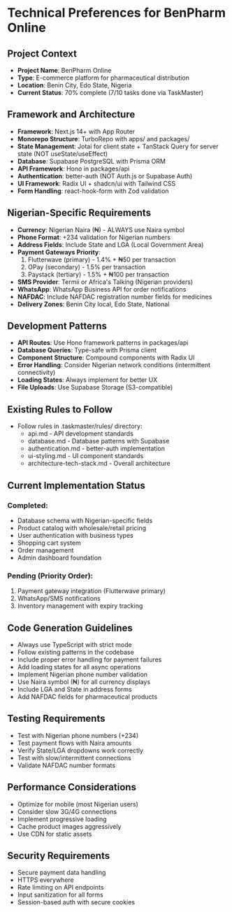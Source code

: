 # Technical Preferences for BenPharm Online

## Project Context
- **Project Name**: BenPharm Online
- **Type**: E-commerce platform for pharmaceutical distribution
- **Location**: Benin City, Edo State, Nigeria
- **Current Status**: 70% complete (7/10 tasks done via TaskMaster)

## Framework and Architecture
- **Framework**: Next.js 14+ with App Router
- **Monorepo Structure**: TurboRepo with apps/ and packages/
- **State Management**: Jotai for client state + TanStack Query for server state (NOT useState/useEffect)
- **Database**: Supabase PostgreSQL with Prisma ORM
- **API Framework**: Hono in packages/api
- **Authentication**: better-auth (NOT Auth.js or Supabase Auth)
- **UI Framework**: Radix UI + shadcn/ui with Tailwind CSS
- **Form Handling**: react-hook-form with Zod validation

## Nigerian-Specific Requirements
- **Currency**: Nigerian Naira (₦) - ALWAYS use Naira symbol
- **Phone Format**: +234 validation for Nigerian numbers
- **Address Fields**: Include State and LGA (Local Government Area)
- **Payment Gateways Priority**:
  1. Flutterwave (primary) - 1.4% + ₦50 per transaction
  2. OPay (secondary) - 1.5% per transaction
  3. Paystack (tertiary) - 1.5% + ₦100 per transaction
- **SMS Provider**: Termii or Africa's Talking (Nigerian providers)
- **WhatsApp**: WhatsApp Business API for order notifications
- **NAFDAC**: Include NAFDAC registration number fields for medicines
- **Delivery Zones**: Benin City local, Edo State, National

## Development Patterns
- **API Routes**: Use Hono framework patterns in packages/api
- **Database Queries**: Type-safe with Prisma client
- **Component Structure**: Compound components with Radix UI
- **Error Handling**: Consider Nigerian network conditions (intermittent connectivity)
- **Loading States**: Always implement for better UX
- **File Uploads**: Use Supabase Storage (S3-compatible)

## Existing Rules to Follow
- Follow rules in .taskmaster/rules/ directory:
  - api.md - API development standards
  - database.md - Database patterns with Supabase
  - authentication.md - better-auth implementation
  - ui-styling.md - UI component standards
  - architecture-tech-stack.md - Overall architecture

## Current Implementation Status
### Completed:
- Database schema with Nigerian-specific fields
- Product catalog with wholesale/retail pricing
- User authentication with business types
- Shopping cart system
- Order management
- Admin dashboard foundation

### Pending (Priority Order):
1. Payment gateway integration (Flutterwave primary)
2. WhatsApp/SMS notifications
3. Inventory management with expiry tracking

## Code Generation Guidelines
- Always use TypeScript with strict mode
- Follow existing patterns in the codebase
- Include proper error handling for payment failures
- Add loading states for all async operations
- Implement Nigerian phone number validation
- Use Naira symbol (₦) for all currency displays
- Include LGA and State in address forms
- Add NAFDAC fields for pharmaceutical products

## Testing Requirements
- Test with Nigerian phone numbers (+234)
- Test payment flows with Naira amounts
- Verify State/LGA dropdowns work correctly
- Test with slow/intermittent connections
- Validate NAFDAC number formats

## Performance Considerations
- Optimize for mobile (most Nigerian users)
- Consider slow 3G/4G connections
- Implement progressive loading
- Cache product images aggressively
- Use CDN for static assets

## Security Requirements
- Secure payment data handling
- HTTPS everywhere
- Rate limiting on API endpoints
- Input sanitization for all forms
- Session-based auth with secure cookies
